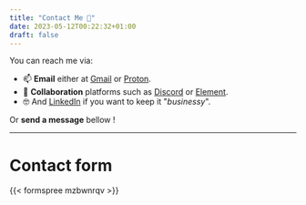 ```yaml
---
title: "Contact Me 📣"
date: 2023-05-12T00:22:32+01:00
draft: false
---
```


You can reach me via:

- 📫 **Email** either at [Gmail](mailto:david2araujo5@gmail.com) or [Proton](mailto:david2araujo5@proton.me).
- 👥 **Collaboration** platforms such as [Discord](https://discordapp.com/users/David_Ara_jo#5133) or [Element](https://matrix.to/#/@davidjoaraujo:matrix.org).
- 🤓 And [LinkedIn](https://www.linkedin.com/in/david2araujo5/) if you want to keep it "*businessy*".

Or **send a message** bellow !

---

# Contact form

{{< formspree mzbwnrqv >}}